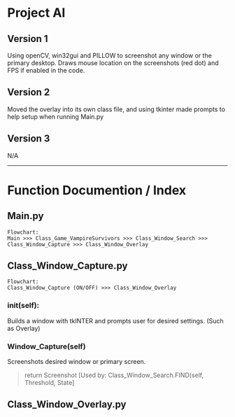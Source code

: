 # Project AI

## Version 1
Using openCV, win32gui and PILLOW to screenshot any window or the primary desktop.
Draws mouse location on the screenshots (red dot) and FPS if enabled in the code.

## Version 2
Moved the overlay into its own class file, and using tkinter made prompts to help setup when running Main.py

## Version 3
N/A

-------------------------------------------------------------------------------------------------------------------------
# Function Documention / Index
## Main.py
```
Flowchart:
Main >>> Class_Game_VampireSurvivors >>> Class_Window_Search >>> Class_Window_Capture >>> Class_Window_Overlay
```

## Class_Window_Capture.py
```
Flowchart:
Class_Window_Capture (ON/OFF) >>> Class_Window_Overlay
```
### __init__(self):
Builds a window with tkINTER and prompts user for desired settings. (Such as Overlay)

### Window_Capture(self)
Screenshots desired window or primary screen.
> return Screenshot
[Used by: Class_Window_Search.FIND(self, Threshold, State]

## Class_Window_Overlay.py
